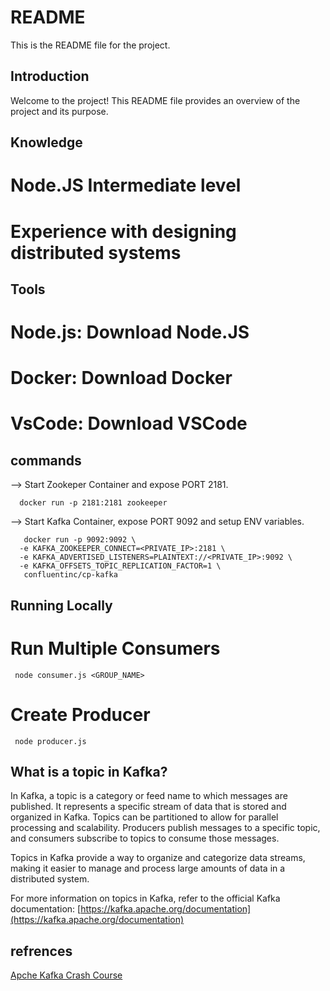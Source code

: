 
# README

This is the README file for the project.

## Introduction

Welcome to the project! This README file provides an overview of the project and its purpose.

## Knowledge
 # Node.JS Intermediate level
 # Experience with designing distributed systems

## Tools
 # Node.js: Download Node.JS
 # Docker: Download Docker
 # VsCode: Download VSCode

## commands

--> Start Zookeper Container and expose PORT 2181.
      
      docker run -p 2181:2181 zookeeper

--> Start Kafka Container, expose PORT 9092 and setup ENV variables.

       docker run -p 9092:9092 \
      -e KAFKA_ZOOKEEPER_CONNECT=<PRIVATE_IP>:2181 \
      -e KAFKA_ADVERTISED_LISTENERS=PLAINTEXT://<PRIVATE_IP>:9092 \
      -e KAFKA_OFFSETS_TOPIC_REPLICATION_FACTOR=1 \
       confluentinc/cp-kafka


## Running Locally

# Run Multiple Consumers

     node consumer.js <GROUP_NAME>

# Create Producer
     node producer.js

## What is a topic in Kafka?

In Kafka, a topic is a category or feed name to which messages are published. It represents a specific stream of data that is stored and organized in Kafka. Topics can be partitioned to allow for parallel processing and scalability. Producers publish messages to a specific topic, and consumers subscribe to topics to consume those messages.

Topics in Kafka provide a way to organize and categorize data streams, making it easier to manage and process large amounts of data in a distributed system.

For more information on topics in Kafka, refer to the official Kafka documentation: [https://kafka.apache.org/documentation](https://kafka.apache.org/documentation)


## refrences 

[Apche Kafka Crash Course](https://www.youtube.com/watch?v=ZJJHm_bd9Zo)




